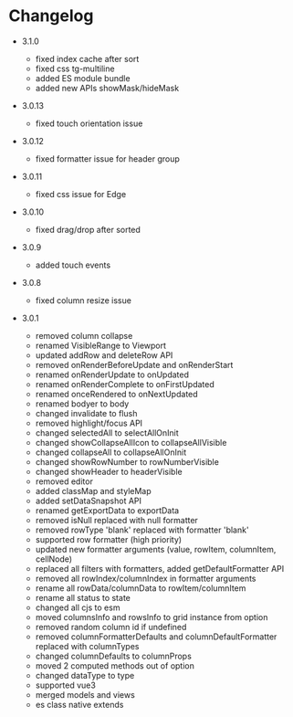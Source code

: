 # Changelog

+ 3.1.0
    - fixed index cache after sort
    - fixed css tg-multiline
    - added ES module bundle
    - added new APIs showMask/hideMask

+ 3.0.13
    - fixed touch orientation issue

+ 3.0.12
    - fixed formatter issue for header group

+ 3.0.11
    - fixed css issue for Edge

+ 3.0.10
    - fixed drag/drop after sorted

+ 3.0.9
    - added touch events

+ 3.0.8
    - fixed column resize issue

+ 3.0.1
    - removed column collapse
    - renamed VisibleRange to Viewport
    - updated addRow and deleteRow API
    - removed onRenderBeforeUpdate and onRenderStart
    - renamed onRenderUpdate to onUpdated
    - renamed onRenderComplete to onFirstUpdated
    - renamed onceRendered to onNextUpdated
    - renamed bodyer to body
    - changed invalidate to flush
    - removed highlight/focus API
    - changed selectedAll to selectAllOnInit
    - changed showCollapseAllIcon to collapseAllVisible
    - changed collapseAll to collapseAllOnInit
    - changed showRowNumber to rowNumberVisible
    - changed showHeader to headerVisible
    - removed editor
    - added classMap and styleMap
    - added setDataSnapshot API
    - renamed getExportData to exportData
    - removed isNull replaced with null formatter
    - removed rowType 'blank' replaced with formatter 'blank'
    - supported row formatter (high priority)
    - updated new formatter arguments (value, rowItem, columnItem, cellNode)
    - replaced all filters with formatters, added getDefaultFormatter API
    - removed all rowIndex/columnIndex in formatter arguments 
    - rename all rowData/columnData to rowItem/columnItem 
    - rename all status to state
    - changed all cjs to esm
    - moved columnsInfo and rowsInfo to grid instance from option
    - removed random column id if undefined
    - removed columnFormatterDefaults and columnDefaultFormatter replaced with columnTypes
    - changed columnDefaults to columnProps
    - moved 2 computed methods out of option
    - changed dataType to type
    - supported vue3
    - merged models and views
    - es class native extends
